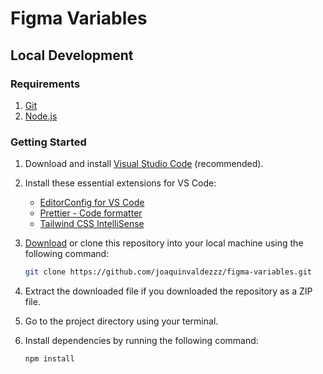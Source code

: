 # Figma Variables

## Local Development

### Requirements

1. [Git](https://git-scm.com/downloads)
2. [Node.js](https://nodejs.org/en)

### Getting Started

1. Download and install [Visual Studio Code](https://code.visualstudio.com/download) (recommended).
2. Install these essential extensions for VS Code:

   - [EditorConfig for VS Code](https://marketplace.visualstudio.com/items?itemName=EditorConfig.EditorConfig)
   - [Prettier - Code formatter](https://marketplace.visualstudio.com/items?itemName=esbenp.prettier-vscode)
   - [Tailwind CSS IntelliSense](https://marketplace.visualstudio.com/items?itemName=bradlc.vscode-tailwindcss)

3. [Download](https://github.com/joaquinvaldezzz/cta-shopify/archive/refs/heads/main.zip) or clone this repository into your local machine using the following command:

   ```sh
   git clone https://github.com/joaquinvaldezzz/figma-variables.git
   ```

4. Extract the downloaded file if you downloaded the repository as a ZIP file.
5. Go to the project directory using your terminal.

6. Install dependencies by running the following command:

   ```sh
   npm install
   ```
